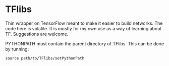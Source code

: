 # TFlibs
Thin wrapper on TensorFlow meant to make it easier to build networks. The code here is volatile. It is mostly for my own use as a way of learning about TF. Suggestions are welcome. 

PYTHONPATH must contain the parent directory of TFlibs. This can be done by running:

`source path/to/TFlibs/setPythonPath`
